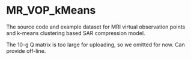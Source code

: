 # MR_VOP_kMeans
The source code and example dataset for MRI virtual observation points and k-means clustering based SAR compression model.



The 10-g Q matrix is too large for uploading, so we omitted for now. Can provide off-line.
